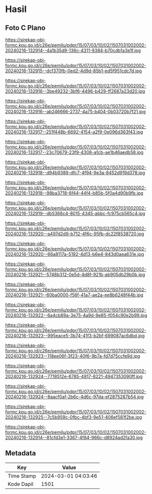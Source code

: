 # Hasil

## Foto C Plano

https://sirekap-obj-formc.kpu.go.id/c26e/pemilu/pdpr/15/07/03/10/02/1507031002002-20240216-132914--4a1b35d9-136c-4311-9384-b70cdb1a3e1f.jpg

https://sirekap-obj-formc.kpu.go.id/c26e/pemilu/pdpr/15/07/03/10/02/1507031002002-20240216-132915--dcf370fb-0ed2-4d9d-85b1-ed5f951cdc7d.jpg

https://sirekap-obj-formc.kpu.go.id/c26e/pemilu/pdpr/15/07/03/10/02/1507031002002-20240216-132916--3be49232-3bf6-4496-b429-ff2687a23d20.jpg

https://sirekap-obj-formc.kpu.go.id/c26e/pemilu/pdpr/15/07/03/10/02/1507031002002-20240216-132916--ab246666-2737-4a75-b404-0b03720b7f21.jpg

https://sirekap-obj-formc.kpu.go.id/c26e/pemilu/pdpr/15/07/03/10/02/1507031002002-20240216-132917--251f448b-6692-4154-a2f9-0e096d363f43.jpg

https://sirekap-obj-formc.kpu.go.id/c26e/pemilu/pdpr/15/07/03/10/02/1507031002002-20240216-132917--23c70679-23f9-4308-a1cb-ae1b46aedb58.jpg

https://sirekap-obj-formc.kpu.go.id/c26e/pemilu/pdpr/15/07/03/10/02/1507031002002-20240216-132918--d94b9389-dfc7-4f94-9e3a-8452d919d378.jpg

https://sirekap-obj-formc.kpu.go.id/c26e/pemilu/pdpr/15/07/03/10/02/1507031002002-20240216-132918--98ba3718-6f44-44f4-b85b-5f0a4d90b9fb.jpg

https://sirekap-obj-formc.kpu.go.id/c26e/pemilu/pdpr/15/07/03/10/02/1507031002002-20240216-132919--db5366c4-8015-4345-abbc-fc975cb565c4.jpg

https://sirekap-obj-formc.kpu.go.id/c26e/pemilu/pdpr/15/07/03/10/02/1507031002002-20240216-132920--a497d2d9-b712-4f6c-95fb-dc22f8538720.jpg

https://sirekap-obj-formc.kpu.go.id/c26e/pemilu/pdpr/15/07/03/10/02/1507031002002-20240216-132920--66a8117a-5192-4d13-b6e4-843d0aea631e.jpg

https://sirekap-obj-formc.kpu.go.id/c26e/pemilu/pdpr/15/07/03/10/02/1507031002002-20240216-132921--5748b312-0e5d-4d8f-921b-ab905db29b0b.jpg

https://sirekap-obj-formc.kpu.go.id/c26e/pemilu/pdpr/15/07/03/10/02/1507031002002-20240216-132921--60ba0000-f56f-41a7-ae2a-ee8b6248f44b.jpg

https://sirekap-obj-formc.kpu.go.id/c26e/pemilu/pdpr/15/07/03/10/02/1507031002002-20240216-132922--6a4cb89a-3e75-4a9d-9e85-f054c90e2b99.jpg

https://sirekap-obj-formc.kpu.go.id/c26e/pemilu/pdpr/15/07/03/10/02/1507031002002-20240216-132923--995eace5-3b74-41f3-b2bf-699087ac6dbd.jpg

https://sirekap-obj-formc.kpu.go.id/c26e/pemilu/pdpr/15/07/03/10/02/1507031002002-20240216-132923--118ee06f-3f23-40f6-9b7a-fd7d75ccfe9d.jpg

https://sirekap-obj-formc.kpu.go.id/c26e/pemilu/pdpr/15/07/03/10/02/1507031002002-20240216-132924--7718512e-6785-4817-8221-4947353090ff.jpg

https://sirekap-obj-formc.kpu.go.id/c26e/pemilu/pdpr/15/07/03/10/02/1507031002002-20240216-132924--8aacf0af-2b6c-4d6c-97da-ef2875287b54.jpg

https://sirekap-obj-formc.kpu.go.id/c26e/pemilu/pdpr/15/07/03/10/02/1507031002002-20240216-132925--7c5b959c-0fbc-4bf3-9e51-406ef581f2be.jpg

https://sirekap-obj-formc.kpu.go.id/c26e/pemilu/pdpr/15/07/03/10/02/1507031002002-20240216-132914--81cfd3e1-3367-4f84-966c-d8924ad2fa30.jpg


## Metadata

| Key        | Value               |
| ---------- | ------------------- |
| Time Stamp | 2024-03-01 04:03:46 |
| Kode Dapil | 1501                |



